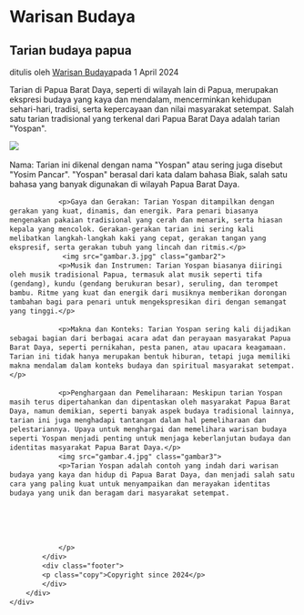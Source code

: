<!DOCTYPE html>
<html lang="en">
<head>
    <meta charset="UTF-8">
    <meta name="viewport" content="width=device-width, initial-scale=1.0">
    <title>Warisan Budaya</title>
    <link rel="stylesheet" type="text/css" href="style.css"><link rel="stylesheet" href="">
</head>
<body>
    <div class="container">
        <div class="header">
            <h1 class="judul">Warisan <span>Budaya</span></h1>
            <div class="hero"></div>
            <div class="content">
                <h2>Tarian budaya papua </h2>
                <p class="penulis">ditulis oleh <a href="#">Warisan Budaya</a>pada 1 April 2024</p>
                <p> Tarian di Papua Barat Daya, seperti di wilayah lain di Papua, merupakan ekspresi budaya yang kaya dan mendalam, mencerminkan kehidupan sehari-hari, tradisi, serta kepercayaan dan nilai masyarakat setempat. Salah satu tarian tradisional yang terkenal dari Papua Barat Daya adalah tarian "Yospan".
                   </p>
                <img src="gambar.2.jpg" class="gambar1">
                <p>Nama: Tarian ini dikenal dengan nama "Yospan" atau sering juga disebut "Yosim Pancar". "Yospan" berasal dari kata dalam bahasa Biak, salah satu bahasa yang banyak digunakan di wilayah Papua Barat Daya.</p>
                
                <p>Gaya dan Gerakan: Tarian Yospan ditampilkan dengan gerakan yang kuat, dinamis, dan energik. Para penari biasanya mengenakan pakaian tradisional yang cerah dan menarik, serta hiasan kepala yang mencolok. Gerakan-gerakan tarian ini sering kali melibatkan langkah-langkah kaki yang cepat, gerakan tangan yang ekspresif, serta gerakan tubuh yang lincah dan ritmis.</p>
                 <img src="gambar.3.jpg" class="gambar2">
                <p>Musik dan Instrumen: Tarian Yospan biasanya diiringi oleh musik tradisional Papua, termasuk alat musik seperti tifa (gendang), kundu (gendang berukuran besar), seruling, dan terompet bambu. Ritme yang kuat dan energik dari musiknya memberikan dorongan tambahan bagi para penari untuk mengekspresikan diri dengan semangat yang tinggi.</p>   
                
                <p>Makna dan Konteks: Tarian Yospan sering kali dijadikan sebagai bagian dari berbagai acara adat dan perayaan masyarakat Papua Barat Daya, seperti pernikahan, pesta panen, atau upacara keagamaan. Tarian ini tidak hanya merupakan bentuk hiburan, tetapi juga memiliki makna mendalam dalam konteks budaya dan spiritual masyarakat setempat.</p>
                
                <p>Penghargaan dan Pemeliharaan: Meskipun tarian Yospan masih terus dipertahankan dan dipentaskan oleh masyarakat Papua Barat Daya, namun demikian, seperti banyak aspek budaya tradisional lainnya, tarian ini juga menghadapi tantangan dalam hal pemeliharaan dan pelestariannya. Upaya untuk menghargai dan memelihara warisan budaya seperti Yospan menjadi penting untuk menjaga keberlanjutan budaya dan identitas masyarakat Papua Barat Daya.</p>
                <img src="gambar.4.jpg" class="gambar3">
                <p>Tarian Yospan adalah contoh yang indah dari warisan budaya yang kaya dan hidup di Papua Barat Daya, dan menjadi salah satu cara yang paling kuat untuk menyampaikan dan merayakan identitas budaya yang unik dan beragam dari masyarakat setempat.





                </p>
            </div>  
            <div class="footer">
            <p class="copy">Copyright since 2024</p>
            </div>      
        </div>
    </div>
</body>
</html> 
